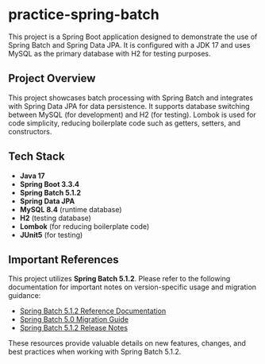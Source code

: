 # practice-spring-batch
This project is a Spring Boot application designed to demonstrate the use of Spring Batch and Spring Data JPA. It is configured with a JDK 17 and uses MySQL as the primary database with H2 for testing purposes.

## Project Overview
This project showcases batch processing with Spring Batch and integrates with Spring Data JPA for data persistence. It supports database switching between MySQL (for development) and H2 (for testing). Lombok is used for code simplicity, reducing boilerplate code such as getters, setters, and constructors.

## Tech Stack
- **Java 17**
- **Spring Boot 3.3.4**
- **Spring Batch 5.1.2**
- **Spring Data JPA**
- **MySQL 8.4** (runtime database)
- **H2** (testing database)
- **Lombok** (for reducing boilerplate code)
- **JUnit5** (for testing)

## Important References
This project utilizes **Spring Batch 5.1.2**. Please refer to the following documentation for important notes on version-specific usage and migration guidance:

- [Spring Batch 5.1.2 Reference Documentation](https://docs.spring.io/spring-batch/reference/index.html)
- [Spring Batch 5.0 Migration Guide](https://github.com/spring-projects/spring-batch/wiki/Spring-Batch-5.0-Migration-Guide)
- [Spring Batch 5.1.2 Release Notes](https://github.com/spring-projects/spring-batch/releases/tag/v5.1.2)

These resources provide valuable details on new features, changes, and best practices when working with Spring Batch 5.1.2.
